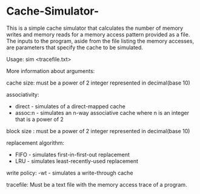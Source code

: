# Cache-Simulator-

This is a simple cache simulator that calculates the number of memory writes and memory reads for a memory access pattern provided as a file. The inputs to the program, aside from the file listing the memory accesses, are parameters that specify the cache to be simulated.

Usage: sim <cache size> <associativity> <block size> <replacement algorithm> <write policy> <tracefile.txt>

More information about arguments:

cache size: must be a power of 2 integer represented in decimal(base 10)

associativity:
  
  - direct  - simulates of a direct-mapped cache
  - assoc:n - simulates an n-way associative cache where n is an integer that is a power of 2
  
block size : must be a power of 2 integer represented in decimal(base 10)
  
replacement algorithm:
  
  - FIFO - simulates first-in-first-out replacement
  - LRU - simulates least-recently-used replacement
  
write policy: -wt - simulates a write-through cache
  
tracefile: Must be a text file with the memory access trace of a program. 
